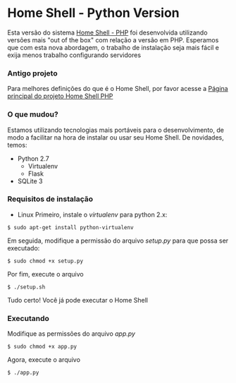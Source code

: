 Home Shell - Python Version
=========

Esta versão do sistema [Home Shell - PHP](http://github.com/alisonbento/home-shell/) foi desenvolvida utilizando versões mais "out of the box" com relação a versão em PHP.
Esperamos que com esta nova abordagem, o trabalho de instalação seja mais fácil e exija menos trabalho configurando servidores

### Antigo projeto ###

Para melhores definições do que é o Home Shell, por favor acesse a [Página principal do projeto Home Shell PHP](http://github.com/alisonbento/home-shell/)

### O que mudou? ###

Estamos utilizando tecnologias mais portáveis para o desenvolvimento, de modo a facilitar na hora de instalar ou usar seu Home Shell.
De novidades, temos:
* Python 2.7
  * Virtualenv
  * Flask
* SQLite 3

### Requisitos de instalação ###
* Linux
Primeiro, instale o *virtualenv* para python 2.x:
```
$ sudo apt-get install python-virtualenv
```

Em seguida, modifique a permissão do arquivo *setup.py* para que possa ser executado:
```
$ sudo chmod +x setup.py
```

Por fim, execute o arquivo
```
$ ./setup.sh
```

Tudo certo! Você já pode executar o Home Shell

### Executando ###

Modifique as permissões do arquivo *app.py*

```
$ sudo chmod +x app.py
```

Agora, execute o arquivo
```
$ ./app.py
```
